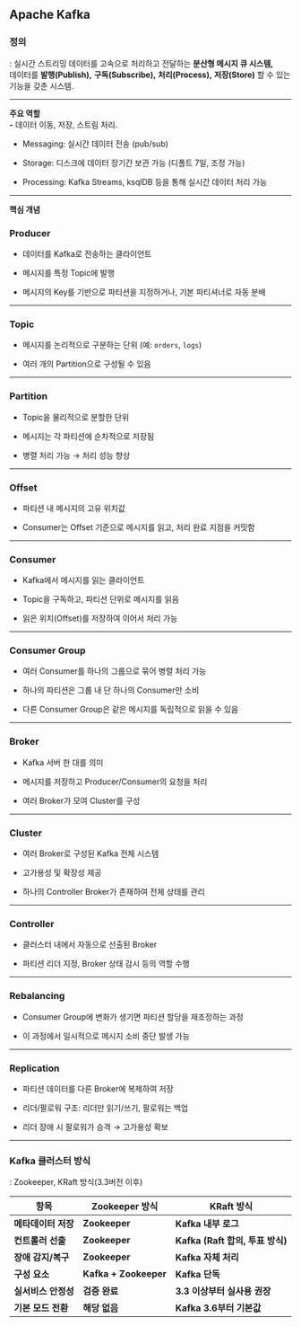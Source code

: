 ## **Apache Kafka** 

### **정의**

: 실시간 스트리밍 데이터를 고속으로 처리하고 전달하는 **분산형 메시지 큐 시스템,**  
데이터를 **발행(Publish),** **구독(Subscribe),**  **처리(Process),** **저장(Store)** 할 수 있는 기능을 갖춘 시스템.

---

**주요 역할**  
**\-** 데이터 이동, 저장, 스트림 처리.

* Messaging: 실시간 데이터 전송 (pub/sub) 

* Storage: 디스크에 데이터 장기간 보관 가능 (디폴트 7일, 조정 가능) 

* Processing: Kafka Streams, ksqlDB 등을 통해 실시간 데이터 처리 가능

---

**핵심 개념**

###  **Producer**

* 데이터를 Kafka로 전송하는 클라이언트

* 메시지를 특정 Topic에 발행

* 메시지의 Key를 기반으로 파티션을 지정하거나, 기본 파티셔너로 자동 분배

---

### **Topic**

* 메시지를 논리적으로 구분하는 단위 (예: `orders`, `logs`)

* 여러 개의 Partition으로 구성될 수 있음

---

### **Partition**

* Topic을 물리적으로 분할한 단위

* 메시지는 각 파티션에 순차적으로 저장됨

* 병렬 처리 가능 → 처리 성능 향상

---

### 

### **Offset**

* 파티션 내 메시지의 고유 위치값

* Consumer는 Offset 기준으로 메시지를 읽고, 처리 완료 지점을 커밋함

---

### **Consumer**

* Kafka에서 메시지를 읽는 클라이언트

* Topic을 구독하고, 파티션 단위로 메시지를 읽음

* 읽은 위치(Offset)를 저장하여 이어서 처리 가능

---

### **Consumer Group**

* 여러 Consumer를 하나의 그룹으로 묶어 병렬 처리 가능

* 하나의 파티션은 그룹 내 단 하나의 Consumer만 소비

* 다른 Consumer Group은 같은 메시지를 독립적으로 읽을 수 있음

---

### **Broker**

* Kafka 서버 한 대를 의미

* 메시지를 저장하고 Producer/Consumer의 요청을 처리

* 여러 Broker가 모여 Cluster를 구성

---

 ### **Cluster**

* 여러 Broker로 구성된 Kafka 전체 시스템

* 고가용성 및 확장성 제공

* 하나의 Controller Broker가 존재하여 전체 상태를 관리

---

### 

### 

### **Controller**

* 클러스터 내에서 자동으로 선출된 Broker

* 파티션 리더 지정, Broker 상태 감시 등의 역할 수행

---

 

### **Rebalancing**

* Consumer Group에 변화가 생기면 파티션 할당을 재조정하는 과정

* 이 과정에서 일시적으로 메시지 소비 중단 발생 가능

---

### **Replication**

* 파티션 데이터를 다른 Broker에 복제하여 저장

* 리더/팔로워 구조: 리더만 읽기/쓰기, 팔로워는 백업

* 리더 장애 시 팔로워가 승격 → 고가용성 확보
---

### 

### 

### **Kafka 클러스터 방식** 

: Zookeeper, KRaft 방식(3.3버전 이후)

| 항목 | Zookeeper 방식 | KRaft 방식 |
| ----- | ----- | ----- |
| **메타데이터 저장** | **Zookeeper** | **Kafka 내부 로그** |
| **컨트롤러 선출** | **Zookeeper** | **Kafka (Raft 합의, 투표 방식)** |
| **장애 감지/복구** | **Zookeeper** | **Kafka 자체 처리** |
| **구성 요소** | **Kafka \+ Zookeeper** | **Kafka 단독** |
| **실서비스 안정성** | **검증 완료** | **3.3 이상부터 실사용 권장** |
| **기본 모드 전환** | **해당 없음** | **Kafka 3.6부터 기본값** |

